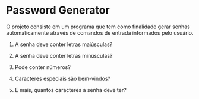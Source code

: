 # Password Generator

O projeto consiste em um programa que tem como finalidade gerar senhas automaticamente através de comandos de entrada informados pelo usuário.

1. A senha deve conter letras maiúsculas?

2. A senha deve conter letras minúsculas?

3. Pode conter números?

4. Caracteres especiais são bem-vindos?

5. E mais, quantos caracteres a senha deve ter?
